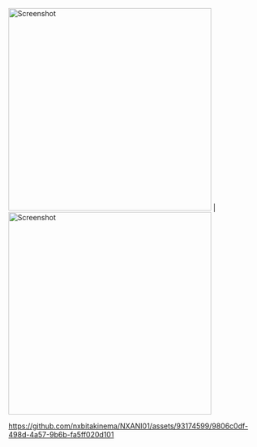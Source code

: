 <img src="https://github.com/nxbitakinema/NXANI01/assets/93174599/ad7280c4-6876-42f6-a59b-fe8a5b72fe27" height="400" alt="Screenshot"/> | <img src="https://github.com/nxbitakinema/NXANI01/assets/93174599/7b2fed1b-eaea-4702-8032-924d2e736e9c" height="400" alt="Screenshot"/> 

https://github.com/nxbitakinema/NXANI01/assets/93174599/9806c0df-498d-4a57-9b6b-fa5ff020d101

